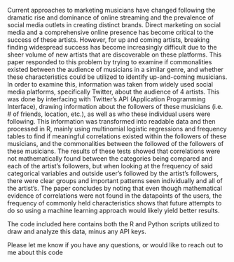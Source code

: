 Current approaches to marketing musicians have changed following the dramatic rise and dominance of online streaming and the prevalence of social media outlets in creating distinct brands. Direct marketing on social media and a comprehensive online presence has become critical to the success of these artists. However, for up and coming artists, breaking finding widespread success has become increasingly difficult due to the sheer volume of new artists that are discoverable on these platforms. This paper responded to this problem by trying to examine if commonalities existed between the audience of musicians in a similar genre, and whether these characteristics could be utilized to identify up-and-coming musicians. In order to examine this, information was taken from widely used social media platforms, specifically Twitter, about the audience of 4 artists. This was done by interfacing with Twitter’s API (Application Programming Interface), drawing information about the followers of these musicians (i.e. # of friends, location, etc.), as well as who these individual users were following. This information was transformed into readable data and then processed in R, mainly using multinomial logistic regressions and frequency tables to find if meaningful correlations existed within the followers of these musicians, and the commonalities between the followed of the followers of these musicians. The results of these tests showed that correlations were not mathematically found between the categories being compared and each of the artist’s followers, but when looking at the frequency of said categorical variables and outside user’s followed by the artist’s followers, there were clear groups and important patterns seen individually and all of the artist’s. The paper concludes by noting that even though mathematical evidence of correlations were not found in the datapoints of the users, the frequency of commonly held characteristics shows that future attempts to do so using a machine learning approach would likely yield better results.

The code included here contains both the R and Python scripts utilized to draw and analyze this data, minus any API keys. 

Please let me know if you have any questions, or would like to reach out to me about this code
